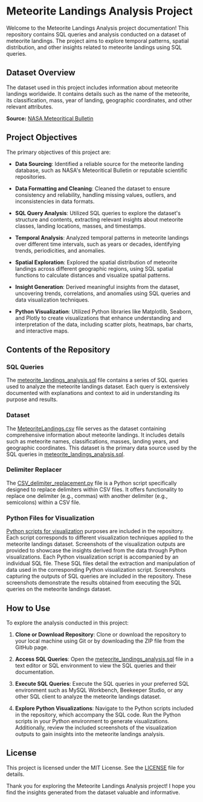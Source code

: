 # Meteorite Landings Analysis Project

Welcome to the Meteorite Landings Analysis project documentation! This repository contains SQL queries and analysis conducted on a dataset of meteorite landings. The project aims to explore temporal patterns, spatial distribution, and other insights related to meteorite landings using SQL queries.

## Dataset Overview
The dataset used in this project includes information about meteorite landings worldwide. It contains details such as the name of the meteorite, its classification, mass, year of landing, geographic coordinates, and other relevant attributes.

**Source:** [NASA Meteoritical Bulletin](https://catalog.data.gov/dataset/meteorite-landings)

## Project Objectives
The primary objectives of this project are:

- **Data Sourcing**: Identified a reliable source for the meteorite landing database, such as NASA's Meteoritical Bulletin or reputable scientific repositories.
  
- **Data Formatting and Cleaning**: Cleaned the dataset to ensure consistency and reliability, handling missing values, outliers, and inconsistencies in data formats.
  
- **SQL Query Analysis**: Utilized SQL queries to explore the dataset's structure and contents, extracting relevant insights about meteorite classes, landing locations, masses, and timestamps.
  
- **Temporal Analysis**: Analyzed temporal patterns in meteorite landings over different time intervals, such as years or decades, identifying trends, periodicities, and anomalies.
  
- **Spatial Exploration**: Explored the spatial distribution of meteorite landings across different geographic regions, using SQL spatial functions to calculate distances and visualize spatial patterns.
  
- **Insight Generation**: Derived meaningful insights from the dataset, uncovering trends, correlations, and anomalies using SQL queries and data visualization techniques.
  
- **Python Visualization**: Utilized Python libraries like Matplotlib, Seaborn, and Plotly to create visualizations that enhance understanding and interpretation of the data, including scatter plots, heatmaps, bar charts, and interactive maps.

## Contents of the Repository

### SQL Queries
The [meteorite_landings_analysis.sql](https://github.com/pratham-pai/Meteorite-Landing-Analysis/blob/main/SQL/meteorite_landings_analysis.sql) file contains a series of SQL queries used to analyze the meteorite landings dataset. Each query is extensively documented with explanations and context to aid in understanding its purpose and results.

### Dataset
The [MeteoriteLandings.csv](https://github.com/pratham-pai/Meteorite-Landing-Analysis/blob/main/Dataset/MeteoriteLandings.csv) file serves as the dataset containing comprehensive information about meteorite landings. It includes details such as meteorite names, classifications, masses, landing years, and geographic coordinates. This dataset is the primary data source used by the SQL queries in [meteorite_landings_analysis.sql](https://github.com/pratham-pai/Meteorite-Landing-Analysis/blob/main/SQL/meteorite_landings_analysis.sql).

### Delimiter Replacer
The [CSV_delimiter_replacement.py](https://github.com/pratham-pai/Meteorite-Landing-Analysis/blob/main/Dataset/Data%20Cleaning%20and%20Formatting/CSV_delimiter_replacement.py) file is a Python script specifically designed to replace delimiters within CSV files. It offers functionality to replace one delimiter (e.g., commas) with another delimiter (e.g., semicolons) within a CSV file.

### Python Files for Visualization
[Python scripts for visualization](https://github.com/pratham-pai/Meteorite-Landing-Analysis/tree/main/Python%20Visualizations) purposes are included in the repository. Each script corresponds to different visualization techniques applied to the meteorite landings dataset. Screenshots of the visualization outputs are provided to showcase the insights derived from the data through Python visualizations. Each Python visualization script is accompanied by an individual SQL file. These SQL files detail the extraction and manipulation of data used in the corresponding Python visualization script. Screenshots capturing the outputs of SQL queries are included in the repository. These screenshots demonstrate the results obtained from executing the SQL queries on the meteorite landings dataset.

## How to Use
To explore the analysis conducted in this project:

1. **Clone or Download Repository**: Clone or download the repository to your local machine using Git or by downloading the ZIP file from the GitHub page.

2. **Access SQL Queries**: Open the [meteorite_landings_analysis.sql](https://github.com/pratham-pai/Meteorite-Landing-Analysis/blob/main/SQL/meteorite_landings_analysis.sql) file in a text editor or SQL environment to view the SQL queries and their documentation.

3. **Execute SQL Queries**: Execute the SQL queries in your preferred SQL environment such as MySQL Workbench, Beekeeper Studio, or any other SQL client to analyze the meteorite landings dataset.

4. **Explore Python Visualizations**: Navigate to the Python scripts included in the repository, which accompany the SQL code. Run the Python scripts in your Python environment to generate visualizations. Additionally, review the included screenshots of the visualization outputs to gain insights into the meteorite landings analysis.

## License
This project is licensed under the MIT License. See the [LICENSE](https://github.com/pratham-pai/Meteorite-Landing-Analysis/blob/main/LICENSE) file for details.

Thank you for exploring the Meteorite Landings Analysis project! I hope you find the insights generated from the dataset valuable and informative.
